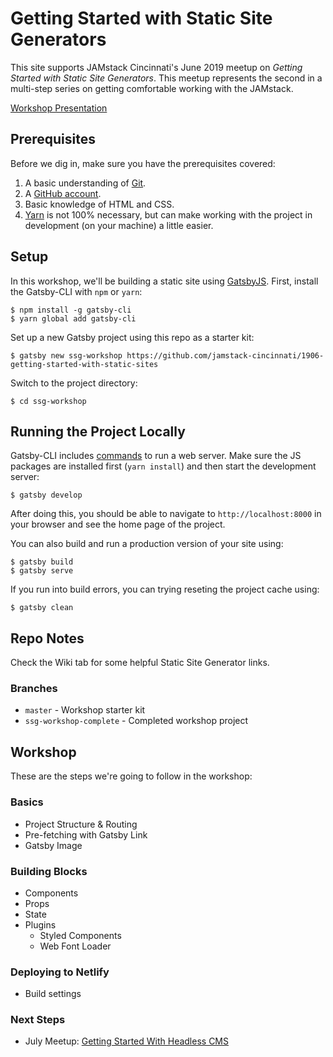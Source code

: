 Getting Started with Static Site Generators
==========

This site supports JAMstack Cincinnati's June 2019 meetup on _Getting Started with Static Site Generators_. This meetup represents the second in a multi-step series on getting comfortable working with the JAMstack.

[Workshop Presentation](https://docs.google.com/presentation/d/12_HeL80Du2B6GEUQhsxrLm4R0gKGQdaM9Hm1JEtk_HQ/edit?usp=sharing)

Prerequisites
----------

Before we dig in, make sure you have the prerequisites covered:

1. A basic understanding of [Git](https://git-scm.com/).
2. A [GitHub account](https://github.com/).
3. Basic knowledge of HTML and CSS.
4. [Yarn](https://yarnpkg.com/en/docs/install) is not 100% necessary, but can make working with the project in development (on your machine) a little easier.

Setup
----------

In this workshop, we'll be building a static site using [GatsbyJS](https://www.gatsbyjs.org/). First, install the Gatsby-CLI with `npm` or `yarn`:

    $ npm install -g gatsby-cli
    $ yarn global add gatsby-cli

Set up a new Gatsby project using this repo as a starter kit:

    $ gatsby new ssg-workshop https://github.com/jamstack-cincinnati/1906-getting-started-with-static-sites

Switch to the project directory:

    $ cd ssg-workshop


Running the Project Locally
----------

Gatsby-CLI includes [commands](https://www.gatsbyjs.org/docs/gatsby-cli/) to run a web server. Make sure the JS packages are installed first (`yarn install`) and then start  the development server:

    $ gatsby develop

After doing this, you should be able to navigate to `http://localhost:8000` in your browser and see the home page of the project.

You can also build and run a production version of your site using:

    $ gatsby build
    $ gatsby serve

If you run into build errors, you can trying reseting the project cache using:

    $ gatsby clean

Repo Notes
----------


Check the Wiki tab for some helpful Static Site Generator links.

### Branches
* `master` - Workshop starter kit
* `ssg-workshop-complete` - Completed workshop project


Workshop
----------

These are the steps we're going to follow in the workshop:

### Basics

* Project Structure & Routing
* Pre-fetching with Gatsby Link
* Gatsby Image


### Building Blocks

* Components
* Props
* State
* Plugins
  * Styled Components
  * Web Font Loader


### Deploying to Netlify

* Build settings

### Next Steps

* July Meetup: [Getting Started With Headless CMS](https://www.meetup.com/JAMstack-Cincinnati/events/261657135/)
